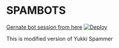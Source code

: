 # SPAMBOTS
[Gernate bot session from here](https://replit.com/@jattpawan/UstadOp#main.py)
[![Deploy](https://www.herokucdn.com/deploy/button.svg)](https://dashboard.heroku.com/new?template=https://github.com/ChutiyaXpRo/SPAMBOTS)

This is modified version of Yukki Spammer
